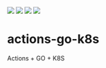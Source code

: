 ![](https://github.com/alyarctiq/actions-go-k8s/workflows/Build-Release/badge.svg)
![](https://github.com/alyarctiq/actions-go-k8s/workflows/Linting/badge.svg)
![](https://github.com/alyarctiq/actions-go-k8s/workflows/PR-BuildTest/badge.svg)
![](https://github.com/alyarctiq/actions-go-k8s/workflows/Push-To-Prod/badge.svg)

# actions-go-k8s
Actions + GO + K8S



